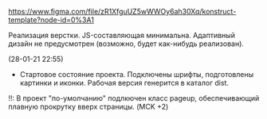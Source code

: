 https://www.figma.com/file/zR1XfguUZ5wWWOy6ah30Xq/konstruct-template?node-id=0%3A1

Реализация верстки. JS-составляющая минимальна. Адаптивный дизайн не предусмотрен (возможно, будет как-нибудь реализован).




(28-01-21 22:55)
- Стартовое состояние проекта. Подключены шрифты, подготовлены картинки и иконки. Рабочая версия генерится в каталог dist.

!!: В проект "по-умолчанию" подлкючен класс pageup, обеспечивающий плавную прокрутку вверх страницы.
(MCK +2)
